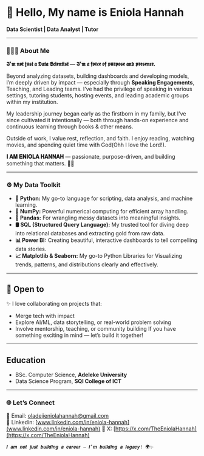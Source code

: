 # 👋 Hello, My name is Eniola Hannah  

**Data Scientist | Data Analyst | Tutor**  

---

### 🙋🏽‍♀️ About Me  
**𝕴’𝖒 𝖓𝖔𝖙 𝖏𝖚𝖘𝖙 𝖆 𝕯𝖆𝖙𝖆 𝕾𝖈𝖎𝖊𝖓𝖙𝖎𝖘𝖙 — 𝕴’𝖒 𝖆 𝖋𝖔𝖗𝖈𝖊 𝖔𝖋 𝖕𝖚𝖗𝖕𝖔𝖘𝖊 𝖆𝖓𝖉 𝖕𝖗𝖊𝖘𝖊𝖓𝖈𝖊.**

Beyond analyzing datasets, building dashboards and developing models, I’m deeply driven by impact — especially through **Speaking Engagements**, Teaching, and Leading teams. I’ve had the privilege of speaking in various settings, tutoring students, hosting events, and leading academic groups within my institution.

My leadership journey began early as the firstborn in my family, but I’ve since cultivated it intentionally — both through hands-on experience and continuous learning through books & other means.

Outside of work, I value rest, reflection, and faith. I enjoy reading, watching movies, and spending quiet time with God(Ohh I love the Lord!).

**𝐈 𝐀𝐌 𝐄𝐍𝐈𝐎𝐋𝐀 𝐇𝐀𝐍𝐍𝐀𝐇** — passionate, purpose-driven, and building something that matters. 🤍💙

---

###  ⚙️ My Data Toolkit
- **🐍 Python:** My go-to language for scripting, data analysis, and machine learning.
- **🔢 NumPy:** Powerful numerical computing for efficient array handling.
- **🧼 Pandas:** For wrangling messy datasets into meaningful insights.
- **🛢️ SQL (Structured Query Language):** My trusted tool for diving deep into relational databases and extracting gold from raw data.
- **📊 Power BI:** Creating beautiful, interactive dashboards to tell compelling data stories.
- **📈 Matplotlib & Seaborn:** My go-to Python Libraries for Visualizing trends, patterns, and distributions clearly and effectively.
  

---

## 🤝 Open to
✨ I love collaborating on projects that:
- Merge tech with impact
- Explore AI/ML, data storytelling, or real-world problem solving
- Involve mentorship, teaching, or community building
If you have something exciting in mind — let’s build it together!

---
## Education
- BSc. Computer Science, **Adeleke University**
- Data Science Program, **SQI College of ICT**
  
---
### 🌐 Let’s Connect
📩 Email: [oladejieniolahannah@gmail.com](mailto:oladejieniolahannah@gmail.com)  
💼 Linkedin: [www.linkedin.com/in/eniola-hannah](www.linkedin.com/in/eniola-hannah)
🪩 X: [https://x.com/TheEniolaHannah](https://x.com/TheEniolaHannah)


```
𝑰 𝒂𝒎 𝒏𝒐𝒕 𝒋𝒖𝒔𝒕 𝒃𝒖𝒊𝒍𝒅𝒊𝒏𝒈 𝒂 𝒄𝒂𝒓𝒆𝒆𝒓 — 𝑰’𝒎 𝒃𝒖𝒊𝒍𝒅𝒊𝒏𝒈 𝒂 𝒍𝒆𝒈𝒂𝒄𝒚! 🌍✨
```
<!---
Eniola-Hannah/Eniola-Hannah is a ✨ special ✨ repository because its `README.md` (this file) appears on your GitHub profile.
You can click the Preview link to take a look at your changes.
--->
